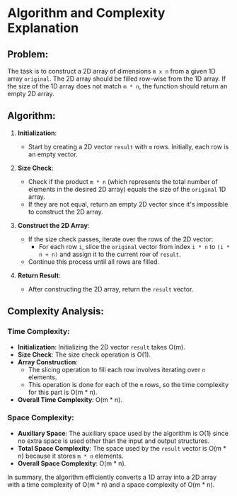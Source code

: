 # Algorithm and Complexity Explanation

## Problem:
The task is to construct a 2D array of dimensions `m x n` from a given 1D array `original`. The 2D array should be filled row-wise from the 1D array. If the size of the 1D array does not match `m * n`, the function should return an empty 2D array.

## Algorithm:
1. **Initialization**:
    - Start by creating a 2D vector `result` with `m` rows. Initially, each row is an empty vector.

2. **Size Check**:
    - Check if the product `m * n` (which represents the total number of elements in the desired 2D array) equals the size of the `original` 1D array.
    - If they are not equal, return an empty 2D vector since it's impossible to construct the 2D array.

3. **Construct the 2D Array**:
    - If the size check passes, iterate over the rows of the 2D vector:
        - For each row `i`, slice the `original` vector from index `i * n` to `(i * n + n)` and assign it to the current row of `result`.
    - Continue this process until all rows are filled.

4. **Return Result**:
    - After constructing the 2D array, return the `result` vector.

## Complexity Analysis:

### Time Complexity:
- **Initialization**: Initializing the 2D vector `result` takes O(m).
- **Size Check**: The size check operation is O(1).
- **Array Construction**:
    - The slicing operation to fill each row involves iterating over `n` elements.
    - This operation is done for each of the `m` rows, so the time complexity for this part is O(m * n).
- **Overall Time Complexity**: O(m * n).

### Space Complexity:
- **Auxiliary Space**: The auxiliary space used by the algorithm is O(1) since no extra space is used other than the input and output structures.
- **Total Space Complexity**: The space used by the `result` vector is O(m * n) because it stores `m * n` elements.
- **Overall Space Complexity**: O(m * n).

In summary, the algorithm efficiently converts a 1D array into a 2D array with a time complexity of O(m * n) and a space complexity of O(m * n).
